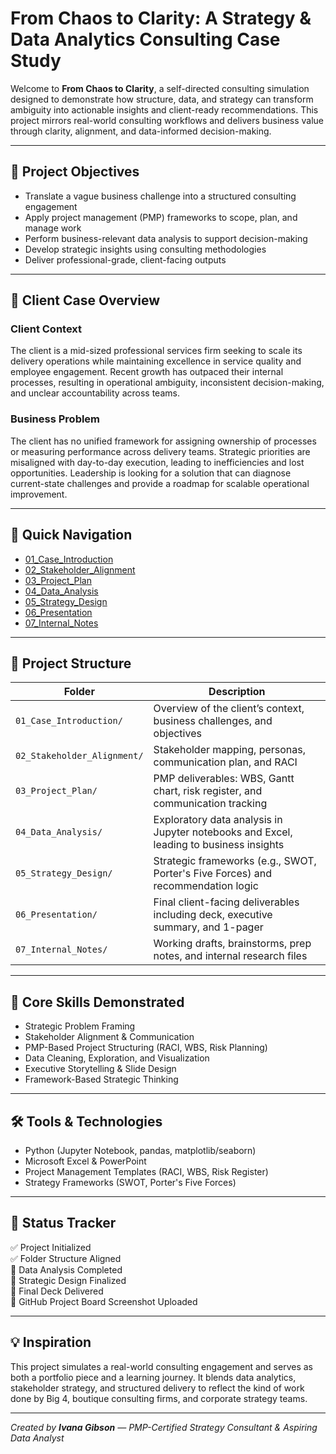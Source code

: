 # From Chaos to Clarity: A Strategy & Data Analytics Consulting Case Study

Welcome to **From Chaos to Clarity**, a self-directed consulting simulation designed to demonstrate how structure, data, and strategy can transform ambiguity into actionable insights and client-ready recommendations. This project mirrors real-world consulting workflows and delivers business value through clarity, alignment, and data-informed decision-making.

---

## 🎯 Project Objectives

- Translate a vague business challenge into a structured consulting engagement  
- Apply project management (PMP) frameworks to scope, plan, and manage work  
- Perform business-relevant data analysis to support decision-making  
- Develop strategic insights using consulting methodologies  
- Deliver professional-grade, client-facing outputs  

---

## 🧩 Client Case Overview

### Client Context
The client is a mid-sized professional services firm seeking to scale its delivery operations while maintaining excellence in service quality and employee engagement. Recent growth has outpaced their internal processes, resulting in operational ambiguity, inconsistent decision-making, and unclear accountability across teams.

### Business Problem
The client has no unified framework for assigning ownership of processes or measuring performance across delivery teams. Strategic priorities are misaligned with day-to-day execution, leading to inefficiencies and lost opportunities. Leadership is looking for a solution that can diagnose current-state challenges and provide a roadmap for scalable operational improvement.

---

## 📂 Quick Navigation

- [01_Case_Introduction](./01_Case_Introduction/)
- [02_Stakeholder_Alignment](./02_Stakeholder_Alignment/)
- [03_Project_Plan](./03_Project_Plan/)
- [04_Data_Analysis](./04_Data_Analysis/)
- [05_Strategy_Design](./05_Strategy_Design/)
- [06_Presentation](./06_Presentation/)
- [07_Internal_Notes](./07_Internal_Notes/)

---

## 📁 Project Structure

| Folder | Description |
|--------|-------------|
| `01_Case_Introduction/` | Overview of the client’s context, business challenges, and objectives |
| `02_Stakeholder_Alignment/` | Stakeholder mapping, personas, communication plan, and RACI |
| `03_Project_Plan/` | PMP deliverables: WBS, Gantt chart, risk register, and communication tracking |
| `04_Data_Analysis/` | Exploratory data analysis in Jupyter notebooks and Excel, leading to business insights |
| `05_Strategy_Design/` | Strategic frameworks (e.g., SWOT, Porter's Five Forces) and recommendation logic |
| `06_Presentation/` | Final client-facing deliverables including deck, executive summary, and 1-pager |
| `07_Internal_Notes/` | Working drafts, brainstorms, prep notes, and internal research files |

---

## 🧠 Core Skills Demonstrated

- Strategic Problem Framing  
- Stakeholder Alignment & Communication  
- PMP-Based Project Structuring (RACI, WBS, Risk Planning)  
- Data Cleaning, Exploration, and Visualization  
- Executive Storytelling & Slide Design  
- Framework-Based Strategic Thinking  

---

## 🛠 Tools & Technologies

- Python (Jupyter Notebook, pandas, matplotlib/seaborn)  
- Microsoft Excel & PowerPoint  
- Project Management Templates (RACI, WBS, Risk Register)  
- Strategy Frameworks (SWOT, Porter's Five Forces)  

---

## 🚀 Status Tracker

✅ Project Initialized  
✅ Folder Structure Aligned  
🔲 Data Analysis Completed  
🔲 Strategic Design Finalized  
🔲 Final Deck Delivered  
🔲 GitHub Project Board Screenshot Uploaded  

---

## 💡 Inspiration

This project simulates a real-world consulting engagement and serves as both a portfolio piece and a learning journey. It blends data analytics, stakeholder strategy, and structured delivery to reflect the kind of work done by Big 4, boutique consulting firms, and corporate strategy teams.

---

*Created by **Ivana Gibson** — PMP-Certified Strategy Consultant & Aspiring Data Analyst*
